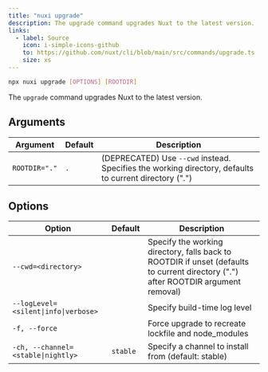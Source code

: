 ```yaml
---
title: "nuxi upgrade"
description: The upgrade command upgrades Nuxt to the latest version.
links:
  - label: Source
    icon: i-simple-icons-github
    to: https://github.com/nuxt/cli/blob/main/src/commands/upgrade.ts
    size: xs
---
```


```bash [Terminal]
npx nuxi upgrade [OPTIONS] [ROOTDIR]
```

The `upgrade` command upgrades Nuxt to the latest version.

## Arguments

Argument | Default | Description
--- | --- | ---
`ROOTDIR="."` | `.` | (DEPRECATED) Use `--cwd` instead. Specifies the working directory, defaults to current directory (".")

## Options

Option | Default | Description
--- | --- | ---
`--cwd=<directory>` |  | Specify the working directory, falls back to ROOTDIR if unset (defaults to current directory (".") after ROOTDIR argument removal)
`--logLevel=<silent\|info\|verbose>` |  | Specify build-time log level
`-f, --force` |  | Force upgrade to recreate lockfile and node_modules
`-ch, --channel=<stable\|nightly>` | `stable` | Specify a channel to install from (default: stable)
